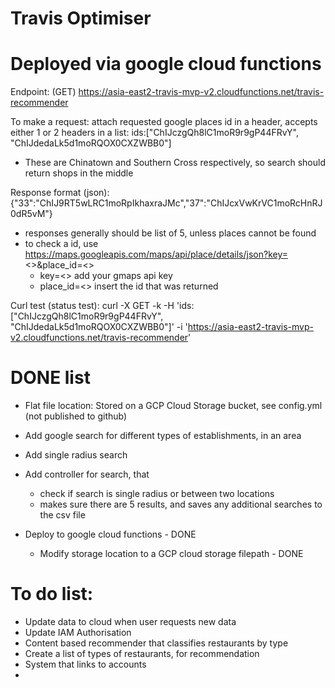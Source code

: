 # Travis Optimiser

# Deployed via google cloud functions

Endpoint: (GET)
https://asia-east2-travis-mvp-v2.cloudfunctions.net/travis-recommender

To make a request:
attach requested google places id in a header, accepts either 1 or 2 headers in a list:
ids:["ChIJczgQh8lC1moR9r9gP44FRvY", "ChIJdedaLk5d1moRQOX0CXZWBB0"]

- These are Chinatown and Southern Cross respectively, so search should return shops in the middle

Response format (json):
{"33":"ChIJ9RT5wLRC1moRpIkhaxraJMc","37":"ChIJcxVwKrVC1moRcHnRJ0dR5vM"}

- responses generally should be list of 5, unless places cannot be found
- to check a id, use https://maps.googleapis.com/maps/api/place/details/json?key=<>&place_id=<>
    - key=<> add your gmaps api key
    - place_id=<> insert the id that was returned


Curl test (status test):
curl -X GET -k -H 'ids: ["ChIJczgQh8lC1moR9r9gP44FRvY", "ChIJdedaLk5d1moRQOX0CXZWBB0"]' -i 'https://asia-east2-travis-mvp-v2.cloudfunctions.net/travis-recommender'


# DONE list
- Flat file location: Stored on a GCP Cloud Storage bucket, see config.yml (not published to github)
- Add google search for different types of establishments, in an area
- Add single radius search 

- Add controller for search, that 
    - check if search is single radius or between two locations
    - makes sure there are 5 results, and saves any additional searches to the csv file

- Deploy to google cloud functions - DONE
    - Modify storage location to a GCP cloud storage filepath - DONE
# To do list:
- Update data to cloud when user requests new data
- Update IAM Authorisation
- Content based recommender that classifies restaurants by type
- Create a list of types of restaurants, for recommendation
- System that links to accounts
-